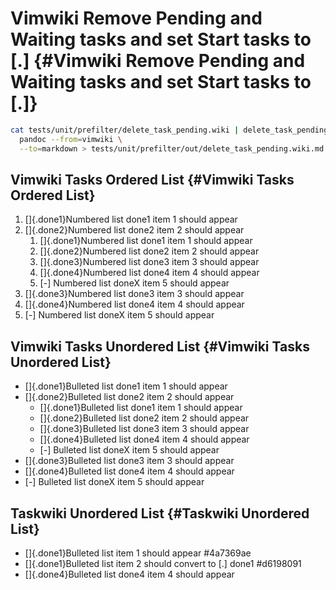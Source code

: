 # Vimwiki Remove Pending and Waiting tasks and set Start tasks to \[.\] {#Vimwiki Remove Pending and Waiting tasks and set Start tasks to [.]}

``` bash
cat tests/unit/prefilter/delete_task_pending.wiki | delete_task_pending |
  pandoc --from=vimwiki \
  --to=markdown > tests/unit/prefilter/out/delete_task_pending.wiki.md
```

## Vimwiki Tasks Ordered List {#Vimwiki Tasks Ordered List}

1.  []{.done1}Numbered list done1 item 1 should appear
2.  []{.done2}Numbered list done2 item 2 should appear
    1.  []{.done1}Numbered list done1 item 1 should appear
    2.  []{.done2}Numbered list done2 item 2 should appear
    3.  []{.done3}Numbered list done3 item 3 should appear
    4.  []{.done4}Numbered list done4 item 4 should appear
    5.  \[-\] Numbered list doneX item 5 should appear
3.  []{.done3}Numbered list done3 item 3 should appear
4.  []{.done4}Numbered list done4 item 4 should appear
5.  \[-\] Numbered list doneX item 5 should appear

## Vimwiki Tasks Unordered List {#Vimwiki Tasks Unordered List}

- []{.done1}Bulleted list done1 item 1 should appear
- []{.done2}Bulleted list done2 item 2 should appear
  - []{.done1}Bulleted list done1 item 1 should appear
  - []{.done2}Bulleted list done2 item 2 should appear
  - []{.done3}Bulleted list done3 item 3 should appear
  - []{.done4}Bulleted list done4 item 4 should appear
  - \[-\] Bulleted list doneX item 5 should appear
- []{.done3}Bulleted list done3 item 3 should appear
- []{.done4}Bulleted list done4 item 4 should appear
- \[-\] Bulleted list doneX item 5 should appear

## Taskwiki Unordered List {#Taskwiki Unordered List}

- []{.done1}Bulleted list item 1 should appear #4a7369ae
- []{.done1}Bulleted list item 2 should convert to \[.\] done1 #d6198091
- []{.done4}Bulleted list done4 item 4 should appear
